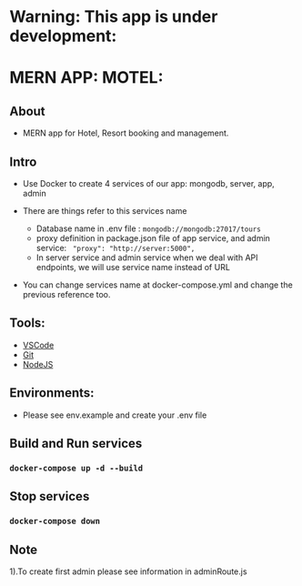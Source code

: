 # Warning: This app is under development:

# MERN APP: MOTEL:

## About

- MERN app for Hotel, Resort booking and management.

## Intro

- Use Docker to create 4 services of our app: mongodb, server, app, admin
- There are things refer to this services name

  - Database name in .env file : `mongodb://mongodb:27017/tours`
  - proxy definition in package.json file of app service, and admin service: ` "proxy": "http://server:5000",`
  - In server service and admin service when we deal with API endpoints, we will use service name instead of URL

- You can change services name at docker-compose.yml and change the previous reference too.

## Tools:

- [VSCode](https://code.visualstudio.com/download)
- [Git](https://git-scm.com/downloads)
- [NodeJS](https://nodejs.org/en/download/)

## Environments:

- Please see env.example and create your .env file

## Build and Run services

### `docker-compose up -d --build`

## Stop services

### `docker-compose down`

## Note

1).To create first admin please see information in adminRoute.js
